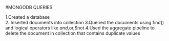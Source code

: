 #MONGODB QUERIES

1.Created a database <br>
2..Inserted documents into collection
3.Queried the documents using find() and logical operators like $and,$or,$not
4.Used the aggregate pipeline to delete the document in collection that contains duplicate values
